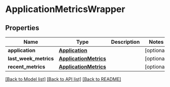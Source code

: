 # ApplicationMetricsWrapper

## Properties
Name | Type | Description | Notes
------------ | ------------- | ------------- | -------------
**application** | [**Application**](Application.md) |  | [optional] 
**last_week_metrics** | [**ApplicationMetrics**](ApplicationMetrics.md) |  | [optional] 
**recent_metrics** | [**ApplicationMetrics**](ApplicationMetrics.md) |  | [optional] 

[[Back to Model list]](../README.md#documentation-for-models) [[Back to API list]](../README.md#documentation-for-api-endpoints) [[Back to README]](../README.md)


